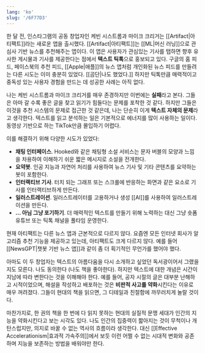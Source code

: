 ```yaml
---
lang: 'ko'
slug: '/6F77D3'
---
```


한 달 전, 인스타그램의 공동 창업자인 케빈 시스트롬과 마이크 크리거는 [[Artifact|아티팩트]]라는 새로운 앱을 출시했다. [[Artifact|아티팩트]]는 [[ML|머신 러닝]]으로 관심사 기반 뉴스를 추천해주는 앱이다. 이 앱은 사용자가 관심있는 기사를 탭하면 향후 유사한 게시물과 기사를 제공한다는 점에서 **텍스트 틱톡**으로 홍보되고 있다. 구글의 홈 피드, 페이스북의 추천 피드, [[Apple|애플]]의 뉴스 앱처럼 개인화된 뉴스 피드를 만들려는 다른 시도는 이미 충분히 있었다. [[곰단|나도 했었다.]] 하지만 틱톡만큼 매력적이고 중독성 있는 사용자 경험을 만드는 데 성공한 사례는 아직 없다.

나는 케빈 시스트롬과 마이크 크리거를 매우 존경하지만 이번에는 **실패**라고 본다. 그들은 아마 갈 수록 좋은 글을 찾고 읽기가 힘들다는 문제를 포착한 것 같다. 하지만 그들은 이것을 추천 시스템의 문제로 접근한 것 같은데, 나는 단순히 이게 **텍스트 자체의 문제**라고 생각한다. 텍스트를 읽고 분석하는 일은 기본적으로 에너지를 많이 사용하는 일이다. 동영상 기반으로 하는 TikTok만큼 몰입하기 어렵다.

이를 해결하기 위해 다양한 시도가 있었다:

- **채팅 인터페이스**. Hooked와 같은 채팅형 소설 서비스는 문자 버블의 모양과 느낌을 차용하여 이해하기 쉬운 짧은 메시지로 소설을 전개한다.
- **요약봇**. 인공 지능과 자연어 처리를 사용하여 뉴스 기사 및 기타 콘텐츠를 요약하는 봇이 포함한다.
- **인터랙티브 기사**. 터치 되는 그래프 또는 스크롤에 반응하는 화면과 같은 요소로 기사를 인터랙티브하게 만든다.
- **일러스트레이션**. 일러스트레이터를 고용하거나 생성 [[AI]]를 사용하여 일러스트레이션을 만든다.
- **... 아님 그냥 포기하기**. 더 매력적인 텍스트를 만들기 위해 노력하는 대신 그냥 숏폼 유튜브 또는 틱톡 채널을 풀타임 운영한다.

현재 아티팩트는 다른 뉴스 앱과 근본적으로 다르지 않다. 요즘엔 모든 인터넷 회사가 알고리즘 추천 기능을 제공하고 있는데, 아티팩트도 크게 다르지 않다. 예를 들어 [[NewsGPT|챗봇 기반 뉴스 앱]]과 같이 좀 더 획기적인 무언가를 했어야 했다.

아마도 이 두 창업자는 텍스트의 아름다움을 다시 소개하고 싶었던 독서광이어서 그랬을지도 모른다. 나도 동의한다 (나도 책을 좋아한다). 하지만 텍스트에 대한 개념은 시간이 지남에 따라 변한다는 것을 이해해야 한다. 예를 들어, 공자 시절의 글은 대부분 난해하고 시적이었으며, 해설을 작성하고 배포하는 것은 **비판적 사고를 약화**시킨다는 이유로 매우 꺼려졌다. 그들이 현대의 책을 읽으면, 그 디테일과 친절함에 까무러치게 놀랄 것이다.

마찬가지로, 한 권의 책을 한 번에 다 읽지 못하는 현대의 실질적 문맹 세대가 인간의 지능을 약화시킨다고 보는 시각도 있다. 나도 인간의 집중력이 짧아지는 것이 무척이나 개탄스럽지만, 의지로 바꿀 수 없는 역사의 흐름이라 생각한다. 대신 [[Effective Accelerationism|효과적 가속주의]]에서 보듯 이런 어쩔 수 없는 시대적 변화와 공존하며 지능을 보존하는 방법을 배워야만 한다.
